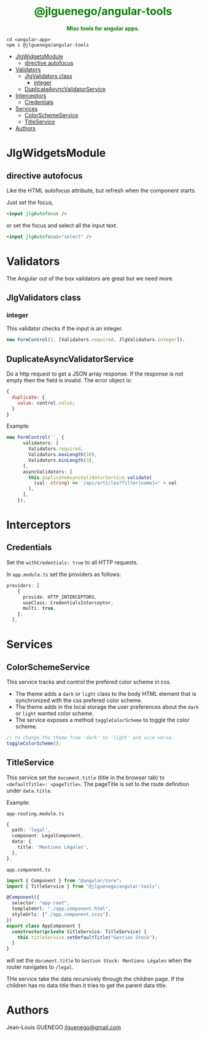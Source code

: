 <div align="center" style="text-align: center; color: green; font-weight: bold">
  <h1>@jlguenego/angular-tools</h1>
  <p>
    Misc tools for angular apps.
  </p>
</div>

```
cd <angular-app>
npm i @jlguenego/angular-tools
```

- [JlgWidgetsModule](#jlgwidgetsmodule)
  - [directive autofocus](#directive-autofocus)
- [Validators](#validators)
  - [JlgValidators class](#jlgvalidators-class)
    - [integer](#integer)
  - [DuplicateAsyncValidatorService](#duplicateasyncvalidatorservice)
- [Interceptors](#interceptors)
  - [Credentials](#credentials)
- [Services](#services)
  - [ColorSchemeService](#colorschemeservice)
  - [TitleService](#titleservice)
- [Authors](#authors)

# JlgWidgetsModule

## directive autofocus

Like the HTML autofocus attribute, but refresh when the component starts.

Just set the focus,

```html
<input jlgAutofocus />
```

or set the focus and select all the input text.

```html
<input jlgAutofocus="select" />
```

# Validators

The Angular out of the box validators are great but we need more.

## JlgValidators class

### integer

This validator checks if the input is an integer.

```ts
new FormControl(1, [Validators.required, JlgValidators.integer]);
```

## DuplicateAsyncValidatorService

Do a http request to get a JSON array response. If the response is not empty then the field is invalid. The error object is:

```js
{
  duplicate: {
    value: control.value;
  }
}
```

Example:

```ts
new FormControl('', {
      validators: [
        Validators.required,
        Validators.maxLength(10),
        Validators.minLength(3),
      ],
      asyncValidators: [
        this.duplicateAsyncValidatorService.validate(
          (val: string) => '/api/articles?filter[name]=' + val
        ),
      ],
    }),
```

# Interceptors

## Credentials

Set the `withCredentials: true` to all HTTP requests.

In `app.module.ts` set the providers as follows:

```ts
providers: [
    {
      provide: HTTP_INTERCEPTORS,
      useClass: CredentialsInterceptor,
      multi: true,
    },
  ],
```

# Services

## ColorSchemeService

This service tracks and control the prefered color scheme in css.

- The theme adds a `dark` or `light` class to the body HTML element that is synchronized with the css prefered color scheme.
- The theme adds in the local storage the user preferences about the `dark` or `light` wanted color scheme.
- The service exposes a method `toggleColorScheme` to toggle the color scheme.

```ts
// to change the theme from 'dark' to 'light' and vice versa.
toggleColorScheme();
```

## TitleService

This service set the `document.title` (title in the browser tab) to `<defaultTitle>: <pageTitle>`.
The pageTitle is set to the route definition under `data.title`.

Example:

`app-routing.module.ts`

```ts
{
  path: 'legal',
  component: LegalComponent,
  data: {
    title: 'Mentions Légales',
  },
},
```

`app.component.ts`

```ts
import { Component } from "@angular/core";
import { TitleService } from "@jlguenego/angular-tools";

@Component({
  selector: "app-root",
  templateUrl: "./app.component.html",
  styleUrls: ["./app.component.scss"],
})
export class AppComponent {
  constructor(private titleService: TitleService) {
    this.titleService.setDefaultTitle("Gestion Stock");
  }
}
```

will set the `document.title` to `Gestion Stock: Mentions Légales` when the router navigates to `/legal`.

THe service take the data recursively through the children page. If the children has no data title then it tries to get the parent data title.

# Authors

Jean-Louis GUENEGO <jlguenego@gmail.com>

